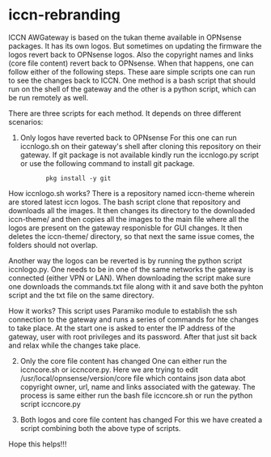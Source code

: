 # iccn-rebranding

ICCN AWGateway is based on the tukan theme available in OPNsense packages. It has its own logos.
But sometimes on updating the firmware the logos revert back to OPNsense logos. Also the copyright names and links (core file content) revert back to OPNsense.
When that happens, one can follow either of the following steps. These aare simple scripts one can run to see the changes back to ICCN.
One method is a bash script that should run on the shell of the gateway and the other is a python script, which can be run remotely as well.

There are three scripts for each method. It depends on three different scenarios:

1. Only logos have reverted back to OPNsense
  For this one can run iccnlogo.sh on their gateway's shell after cloning this repository on their gateway. If git package is not available kindly run the iccnlogo.py
  script or use the following command to install git package.
  
              pkg install -y git
              
  How iccnlogo.sh works?
    There is a repository named iccn-theme wherein are stored latest iccn logos. The bash script clone that repository and downloads all the images. It then changes
    its directory to the downloaded iccn-theme/ and then copies all the images to the main file where all the logos are present on the gateway responisble for
    GUI changes. It then deletes the iccn-theme/ directory, so that next the same issue comes, the folders should not overlap.


  Another way the logos can be reverted is by running the python script iccnlogo.py. One needs to be in one of the same networks the gateway is connected (either VPN
  or LAN). When downloading the script make sure one downloads the commands.txt file along with it and save both the pyhton script and the txt file on the same
  directory.
  
  How it works?
    This script uses Paramiko module to establish the ssh connection to the gateway and runs a series of commands for hte changes to take place. At the start one is 
    asked to enter the IP address of the gateway, user with root privileges and its password. After that just sit back and relax while the changes take place.
    
2. Only the core file content has changed
  One can either run the iccncore.sh or iccncore.py. Here we are trying to edit /usr/local/opnsense/version/core file which contains json data abot copyright owner,
  url, name and links associated with the gateway. The process is same either run the bash file iccncore.sh or run the python script iccncore.py
 
3. Both logos and core file content has changed
  For this we have created a script combining both the above type of scripts.
  
Hope this helps!!!
